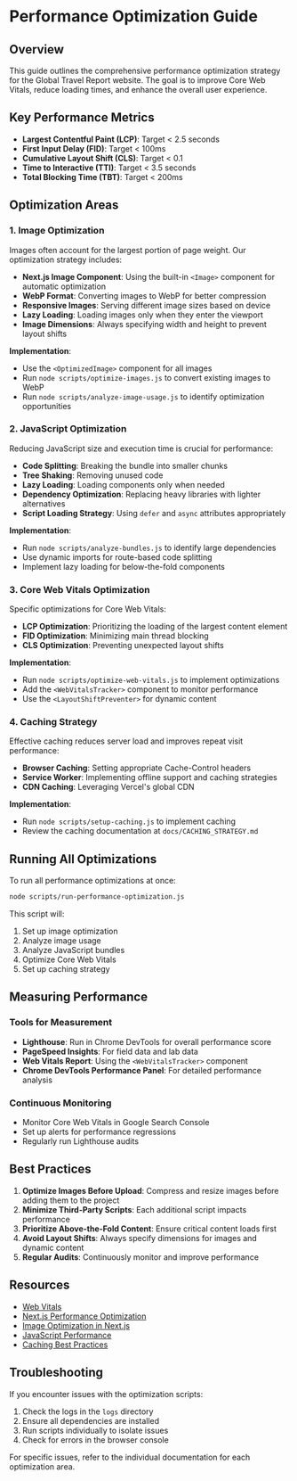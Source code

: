 # Performance Optimization Guide

## Overview

This guide outlines the comprehensive performance optimization strategy for the Global Travel Report website. The goal is to improve Core Web Vitals, reduce loading times, and enhance the overall user experience.

## Key Performance Metrics

- **Largest Contentful Paint (LCP)**: Target < 2.5 seconds
- **First Input Delay (FID)**: Target < 100ms
- **Cumulative Layout Shift (CLS)**: Target < 0.1
- **Time to Interactive (TTI)**: Target < 3.5 seconds
- **Total Blocking Time (TBT)**: Target < 200ms

## Optimization Areas

### 1. Image Optimization

Images often account for the largest portion of page weight. Our optimization strategy includes:

- **Next.js Image Component**: Using the built-in `<Image>` component for automatic optimization
- **WebP Format**: Converting images to WebP for better compression
- **Responsive Images**: Serving different image sizes based on device
- **Lazy Loading**: Loading images only when they enter the viewport
- **Image Dimensions**: Always specifying width and height to prevent layout shifts

**Implementation**:
- Use the `<OptimizedImage>` component for all images
- Run `node scripts/optimize-images.js` to convert existing images to WebP
- Run `node scripts/analyze-image-usage.js` to identify optimization opportunities

### 2. JavaScript Optimization

Reducing JavaScript size and execution time is crucial for performance:

- **Code Splitting**: Breaking the bundle into smaller chunks
- **Tree Shaking**: Removing unused code
- **Lazy Loading**: Loading components only when needed
- **Dependency Optimization**: Replacing heavy libraries with lighter alternatives
- **Script Loading Strategy**: Using `defer` and `async` attributes appropriately

**Implementation**:
- Run `node scripts/analyze-bundles.js` to identify large dependencies
- Use dynamic imports for route-based code splitting
- Implement lazy loading for below-the-fold components

### 3. Core Web Vitals Optimization

Specific optimizations for Core Web Vitals:

- **LCP Optimization**: Prioritizing the loading of the largest content element
- **FID Optimization**: Minimizing main thread blocking
- **CLS Optimization**: Preventing unexpected layout shifts

**Implementation**:
- Run `node scripts/optimize-web-vitals.js` to implement optimizations
- Add the `<WebVitalsTracker>` component to monitor performance
- Use the `<LayoutShiftPreventer>` for dynamic content

### 4. Caching Strategy

Effective caching reduces server load and improves repeat visit performance:

- **Browser Caching**: Setting appropriate Cache-Control headers
- **Service Worker**: Implementing offline support and caching strategies
- **CDN Caching**: Leveraging Vercel's global CDN

**Implementation**:
- Run `node scripts/setup-caching.js` to implement caching
- Review the caching documentation at `docs/CACHING_STRATEGY.md`

## Running All Optimizations

To run all performance optimizations at once:

```bash
node scripts/run-performance-optimization.js
```

This script will:
1. Set up image optimization
2. Analyze image usage
3. Analyze JavaScript bundles
4. Optimize Core Web Vitals
5. Set up caching strategy

## Measuring Performance

### Tools for Measurement

- **Lighthouse**: Run in Chrome DevTools for overall performance score
- **PageSpeed Insights**: For field data and lab data
- **Web Vitals Report**: Using the `<WebVitalsTracker>` component
- **Chrome DevTools Performance Panel**: For detailed performance analysis

### Continuous Monitoring

- Monitor Core Web Vitals in Google Search Console
- Set up alerts for performance regressions
- Regularly run Lighthouse audits

## Best Practices

1. **Optimize Images Before Upload**: Compress and resize images before adding them to the project
2. **Minimize Third-Party Scripts**: Each additional script impacts performance
3. **Prioritize Above-the-Fold Content**: Ensure critical content loads first
4. **Avoid Layout Shifts**: Always specify dimensions for images and dynamic content
5. **Regular Audits**: Continuously monitor and improve performance

## Resources

- [Web Vitals](https://web.dev/vitals/)
- [Next.js Performance Optimization](https://nextjs.org/docs/advanced-features/measuring-performance)
- [Image Optimization in Next.js](https://nextjs.org/docs/basic-features/image-optimization)
- [JavaScript Performance](https://web.dev/fast/#optimize-your-javascript)
- [Caching Best Practices](https://web.dev/http-cache/)

## Troubleshooting

If you encounter issues with the optimization scripts:

1. Check the logs in the `logs` directory
2. Ensure all dependencies are installed
3. Run scripts individually to isolate issues
4. Check for errors in the browser console

For specific issues, refer to the individual documentation for each optimization area.
